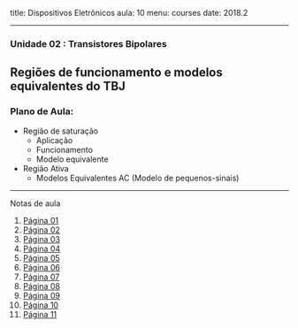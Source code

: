 title: Dispositivos Eletrônicos
aula: 10
menu: courses
date: 2018.2

---
### Unidade 02 : Transistores Bipolares
## Regiões de funcionamento e modelos equivalentes do TBJ

### Plano de Aula:
* Região de saturação
  * Aplicação
  * Funcionamento
  * Modelo equivalente
* Região Ativa
  * Modelos Equivalentes AC (Modelo de pequenos-sinais)

---

Notas de aula

1. [Página 01](/static/pdf/aula10/1.pdf)
2. [Página 02](/static/pdf/aula10/2.pdf)
3. [Página 03](/static/pdf/aula10/3.pdf)
4. [Página 04](/static/pdf/aula10/4.pdf)
5. [Página 05](/static/pdf/aula10/5.pdf)
6. [Página 06](/static/pdf/aula10/6.pdf)
7. [Página 07](/static/pdf/aula10/7.pdf)
8. [Página 08](/static/pdf/aula10/8.pdf)
9. [Página 09](/static/pdf/aula10/9.pdf)
10. [Página 10](/static/pdf/aula10/10.pdf)
11. [Página 11](/static/pdf/aula10/11.pdf)
